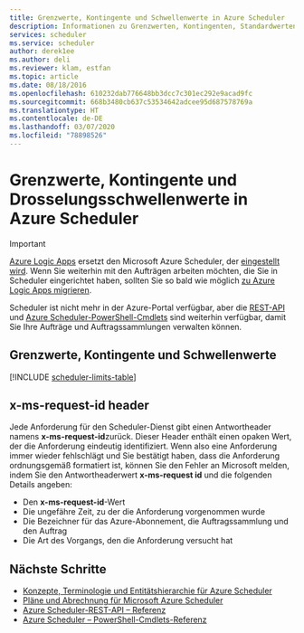 ```yaml
---
title: Grenzwerte, Kontingente und Schwellenwerte in Azure Scheduler
description: Informationen zu Grenzwerten, Kontingenten, Standardwerten und Drosselungsschwellenwerten für Azure Scheduler
services: scheduler
ms.service: scheduler
author: derek1ee
ms.author: deli
ms.reviewer: klam, estfan
ms.topic: article
ms.date: 08/18/2016
ms.openlocfilehash: 610232dab776648bb3dcc7c301ec292e9acad9fc
ms.sourcegitcommit: 668b3480cb637c53534642adcee95d687578769a
ms.translationtype: HT
ms.contentlocale: de-DE
ms.lasthandoff: 03/07/2020
ms.locfileid: "78898526"
---
```

# <a name="limits-quotas-and-throttle-thresholds-in-azure-scheduler"></a>Grenzwerte, Kontingente und Drosselungsschwellenwerte in Azure Scheduler

> [!IMPORTANT]
> [Azure Logic Apps](../logic-apps/logic-apps-overview.md) ersetzt den Microsoft Azure Scheduler, der [ eingestellt wird](../scheduler/migrate-from-scheduler-to-logic-apps.md#retire-date). Wenn Sie weiterhin mit den Aufträgen arbeiten möchten, die Sie in Scheduler eingerichtet haben, sollten Sie so bald wie möglich [zu Azure Logic Apps migrieren](../scheduler/migrate-from-scheduler-to-logic-apps.md). 
>
> Scheduler ist nicht mehr in der Azure-Portal verfügbar, aber die [REST-API](/rest/api/scheduler) und [Azure Scheduler-PowerShell-Cmdlets](scheduler-powershell-reference.md) sind weiterhin verfügbar, damit Sie Ihre Aufträge und Auftragssammlungen verwalten können.

## <a name="limits-quotas-and-thresholds"></a>Grenzwerte, Kontingente und Schwellenwerte

[!INCLUDE [scheduler-limits-table](../../includes/scheduler-limits-table.md)]

## <a name="x-ms-request-id-header"></a>x-ms-request-id header

Jede Anforderung für den Scheduler-Dienst gibt einen Antwortheader namens **x-ms-request-id**zurück. Dieser Header enthält einen opaken Wert, der die Anforderung eindeutig identifiziert. Wenn also eine Anforderung immer wieder fehlschlägt und Sie bestätigt haben, dass die Anforderung ordnungsgemäß formatiert ist, können Sie den Fehler an Microsoft melden, indem Sie den Antwortheaderwert **x-ms-request id** und die folgenden Details angeben: 

* Den **x-ms-request-id**-Wert
* Die ungefähre Zeit, zu der die Anforderung vorgenommen wurde 
* Die Bezeichner für das Azure-Abonnement, die Auftragssammlung und den Auftrag 
* Die Art des Vorgangs, den die Anforderung versucht hat

## <a name="next-steps"></a>Nächste Schritte

* [Konzepte, Terminologie und Entitätshierarchie für Azure Scheduler](scheduler-concepts-terms.md)
* [Pläne und Abrechnung für Microsoft Azure Scheduler](scheduler-plans-billing.md)
* [Azure Scheduler-REST-API – Referenz](/rest/api/scheduler)
* [Azure Scheduler – PowerShell-Cmdlets-Referenz](scheduler-powershell-reference.md)